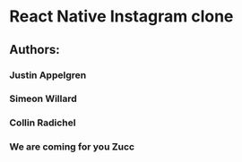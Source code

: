 # React Native Instagram clone




## Authors:
### Justin Appelgren
### Simeon Willard
### Collin Radichel


### We are coming for you Zucc
